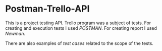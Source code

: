 # Postman-Trello-API
This is a project testing API. Trello program was a subject of tests. For creating and execution tests I used *POSTMAN*.
For creating report I used *Newman*.

There are also examples of *test cases* related to the scope of the tests.
